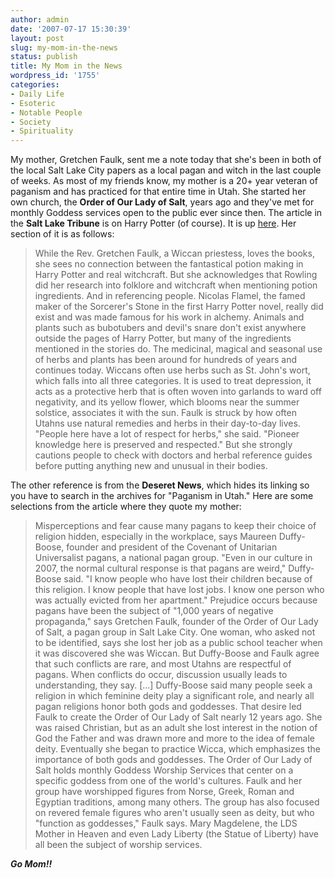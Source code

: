 ```yaml
---
author: admin
date: '2007-07-17 15:30:39'
layout: post
slug: my-mom-in-the-news
status: publish
title: My Mom in the News
wordpress_id: '1755'
categories:
- Daily Life
- Esoteric
- Notable People
- Society
- Spirituality
---
```


My mother, Gretchen Faulk, sent me a note today that she's been in both
of the local Salt Lake City papers as a local pagan and witch in the
last couple of weeks. As most of my friends know, my mother is a 20+
year veteran of paganism and has practiced for that entire time in Utah.
She started her own church, the **Order of Our Lady of Salt**, years ago
and they've met for monthly Goddess services open to the public ever
since then. The article in the **Salt Lake Tribune** is on Harry Potter
(of course). It is up [here](http://www.sltrib.com/ci_6389750). Her
section of it is as follows:

> While the Rev. Gretchen Faulk, a Wiccan priestess, loves the books,
> she sees no connection between the fantastical potion making in Harry
> Potter and real witchcraft. But she acknowledges that Rowling did her
> research into folklore and witchcraft when mentioning potion
> ingredients. And in referencing people. Nicolas Flamel, the famed
> maker of the Sorcerer's Stone in the first Harry Potter novel, really
> did exist and was made famous for his work in alchemy. Animals and
> plants such as bubotubers and devil's snare don't exist anywhere
> outside the pages of Harry Potter, but many of the ingredients
> mentioned in the stories do. The medicinal, magical and seasonal use
> of herbs and plants has been around for hundreds of years and
> continues today. Wiccans often use herbs such as St. John's wort,
> which falls into all three categories. It is used to treat depression,
> it acts as a protective herb that is often woven into garlands to ward
> off negativity, and its yellow flower, which blooms near the summer
> solstice, associates it with the sun. Faulk is struck by how often
> Utahns use natural remedies and herbs in their day-to-day lives.
> "People here have a lot of respect for herbs," she said. "Pioneer
> knowledge here is preserved and respected." But she strongly cautions
> people to check with doctors and herbal reference guides before
> putting anything new and unusual in their bodies.

The other reference is from the **Deseret News**, which hides its
linking so you have to search in the archives for "Paganism in Utah."
Here are some selections from the article where they quote my mother:

> Misperceptions and fear cause many pagans to keep their choice of
> religion hidden, especially in the workplace, says Maureen
> Duffy-Boose, founder and president of the Covenant of Unitarian
> Universalist pagans, a national pagan group. "Even in our culture in
> 2007, the normal cultural response is that pagans are weird,"
> Duffy-Boose said. "I know people who have lost their children because
> of this religion. I know people that have lost jobs. I know one person
> who was actually evicted from her apartment." Prejudice occurs because
> pagans have been the subject of "1,000 years of negative propaganda,"
> says Gretchen Faulk, founder of the Order of Our Lady of Salt, a pagan
> group in Salt Lake City. One woman, who asked not to be identified,
> says she lost her job as a public school teacher when it was
> discovered she was Wiccan. But Duffy-Boose and Faulk agree that such
> conflicts are rare, and most Utahns are respectful of pagans. When
> conflicts do occur, discussion usually leads to understanding, they
> say. [...] Duffy-Boose said many people seek a religion in which
> feminine deity play a significant role, and nearly all pagan religions
> honor both gods and goddesses. That desire led Faulk to create the
> Order of Our Lady of Salt nearly 12 years ago. She was raised
> Christian, but as an adult she lost interest in the notion of God the
> Father and was drawn more and more to the idea of female deity.
> Eventually she began to practice Wicca, which emphasizes the
> importance of both gods and goddesses. The Order of Our Lady of Salt
> holds monthly Goddess Worship Services that center on a specific
> goddess from one of the world's cultures. Faulk and her group have
> worshipped figures from Norse, Greek, Roman and Egyptian traditions,
> among many others. The group has also focused on revered female
> figures who aren't usually seen as deity, but who "function as
> goddesses," Faulk says. Mary Magdelene, the LDS Mother in Heaven and
> even Lady Liberty (the Statue of Liberty) have all been the subject of
> worship services.

***Go Mom!!***
